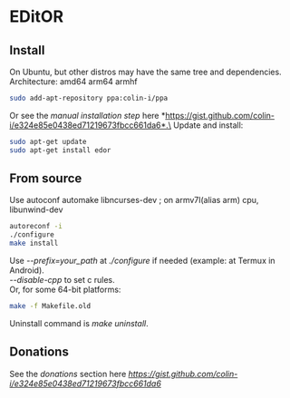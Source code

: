 # EDitOR

## Install
On Ubuntu, but other distros may have the same tree and dependencies.\
Architecture: amd64 arm64 armhf
```sh
sudo add-apt-repository ppa:colin-i/ppa
```
Or see the *manual installation step* here *https://gist.github.com/colin-i/e324e85e0438ed71219673fbcc661da6*.\
Update and install:
```sh
sudo apt-get update
sudo apt-get install edor
```

## From source
Use autoconf automake libncurses-dev ; on armv7l(alias arm) cpu, libunwind-dev
```sh
autoreconf -i
./configure
make install
```
Use *\-\-prefix=your_path* at *./configure* if needed (example: at Termux in Android).\
*\-\-disable\-cpp* to set c rules.\
Or, for some 64-bit platforms:
```sh
make -f Makefile.old
```
Uninstall command is *make uninstall*.

## Donations
See the *donations* section here
*https://gist.github.com/colin-i/e324e85e0438ed71219673fbcc661da6*
